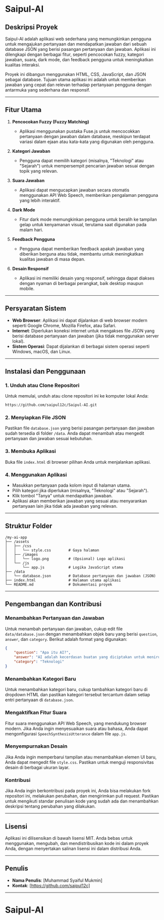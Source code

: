 # **Saipul-AI**

## **Deskripsi Proyek**
Saipul-AI adalah aplikasi web sederhana yang memungkinkan pengguna untuk mengajukan pertanyaan dan mendapatkan jawaban dari sebuah database JSON yang berisi pasangan pertanyaan dan jawaban. Aplikasi ini dilengkapi dengan berbagai fitur, seperti pencocokan fuzzy, kategori jawaban, suara, dark mode, dan feedback pengguna untuk meningkatkan kualitas interaksi.

Proyek ini dibangun menggunakan HTML, CSS, JavaScript, dan JSON sebagai database. Tujuan utama aplikasi ini adalah untuk memberikan jawaban yang cepat dan relevan terhadap pertanyaan pengguna dengan antarmuka yang sederhana dan responsif.

---

## **Fitur Utama**

1. **Pencocokan Fuzzy (Fuzzy Matching)**
   - Aplikasi menggunakan pustaka Fuse.js untuk mencocokkan pertanyaan dengan jawaban dalam database, meskipun terdapat variasi dalam ejaan atau kata-kata yang digunakan oleh pengguna.
   
2. **Kategori Jawaban**
   - Pengguna dapat memilih kategori (misalnya, "Teknologi" atau "Sejarah") untuk mempersempit pencarian jawaban sesuai dengan topik yang relevan.

3. **Suara Jawaban**
   - Aplikasi dapat mengucapkan jawaban secara otomatis menggunakan API Web Speech, memberikan pengalaman pengguna yang lebih interaktif.

4. **Dark Mode**
   - Fitur dark mode memungkinkan pengguna untuk beralih ke tampilan gelap untuk kenyamanan visual, terutama saat digunakan pada malam hari.

5. **Feedback Pengguna**
   - Pengguna dapat memberikan feedback apakah jawaban yang diberikan berguna atau tidak, membantu untuk meningkatkan kualitas jawaban di masa depan.

6. **Desain Responsif**
   - Aplikasi ini memiliki desain yang responsif, sehingga dapat diakses dengan nyaman di berbagai perangkat, baik desktop maupun mobile.

---

## **Persyaratan Sistem**

- **Web Browser**: Aplikasi ini dapat dijalankan di web browser modern seperti Google Chrome, Mozilla Firefox, atau Safari.
- **Internet**: Diperlukan koneksi internet untuk mengakses file JSON yang berisi database pertanyaan dan jawaban (jika tidak menggunakan server lokal).
- **Sistem Operasi**: Dapat dijalankan di berbagai sistem operasi seperti Windows, macOS, dan Linux.

---

## **Instalasi dan Penggunaan**

### **1. Unduh atau Clone Repositori**
Untuk memulai, unduh atau clone repositori ini ke komputer lokal Anda:
```bash
https://github.com/saipul12c/Saipul-AI.git
```

### **2. Menyiapkan File JSON**
Pastikan file `database.json` yang berisi pasangan pertanyaan dan jawaban sudah tersedia di folder `/data`. Anda dapat menambah atau mengedit pertanyaan dan jawaban sesuai kebutuhan.

### **3. Membuka Aplikasi**
Buka file `index.html` di browser pilihan Anda untuk menjalankan aplikasi.

### **4. Menggunakan Aplikasi**
- Masukkan pertanyaan pada kolom input di halaman utama.
- Pilih kategori jika diperlukan (misalnya, "Teknologi" atau "Sejarah").
- Klik tombol "Tanya" untuk mendapatkan jawaban.
- Aplikasi akan memberikan jawaban yang sesuai atau menyarankan pertanyaan lain jika tidak ada jawaban yang relevan.

---

## **Struktur Folder**

```
/my-ai-app
├── /assets
│   ├── /css
│   │   └── style.css        # Gaya halaman
│   ├── /images
│   │   └── logo.png         # (Opsional) Logo aplikasi
│   └── /js
│       └── app.js           # Logika JavaScript utama
├── /data
│   └── database.json        # Database pertanyaan dan jawaban (JSON)
├── index.html               # Halaman utama aplikasi
└── README.md                # Dokumentasi proyek
```

---

## **Pengembangan dan Kontribusi**

### **Menambahkan Pertanyaan dan Jawaban**
Untuk menambah pertanyaan dan jawaban, cukup edit file `data/database.json` dengan menambahkan objek baru yang berisi `question`, `answer`, dan `category`. Berikut adalah format yang digunakan:
```json
{
    "question": "Apa itu AI?",
    "answer": "AI adalah kecerdasan buatan yang diciptakan untuk meniru perilaku manusia.",
    "category": "Teknologi"
}
```

### **Menambahkan Kategori Baru**
Untuk menambahkan kategori baru, cukup tambahkan kategori baru di dropdown HTML dan pastikan kategori tersebut tercantum dalam setiap entri pertanyaan di `database.json`.

### **Mengaktifkan Fitur Suara**
Fitur suara menggunakan API Web Speech, yang mendukung browser modern. Jika Anda ingin menyesuaikan suara atau bahasa, Anda dapat mengonfigurasi `SpeechSynthesisUtterance` dalam file `app.js`.

### **Menyempurnakan Desain**
Jika Anda ingin memperbarui tampilan atau menambahkan elemen UI baru, Anda dapat mengedit file `style.css`. Pastikan untuk menguji responsivitas desain di berbagai ukuran layar.

### **Kontribusi**
Jika Anda ingin berkontribusi pada proyek ini, Anda bisa melakukan fork repositori ini, melakukan perubahan, dan mengirimkan pull request. Pastikan untuk mengikuti standar penulisan kode yang sudah ada dan menambahkan deskripsi tentang perubahan yang dilakukan.

---

## **Lisensi**

Aplikasi ini dilisensikan di bawah lisensi MIT. Anda bebas untuk menggunakan, mengubah, dan mendistribusikan kode ini dalam proyek Anda, dengan menyertakan salinan lisensi ini dalam distribusi Anda.

---

## **Penulis**

- **Nama Penulis**: [Muhammad Syaiful Mukmin]
- **Kontak**: [https://github.com/saipul12c]

---

# Saipul-AI
